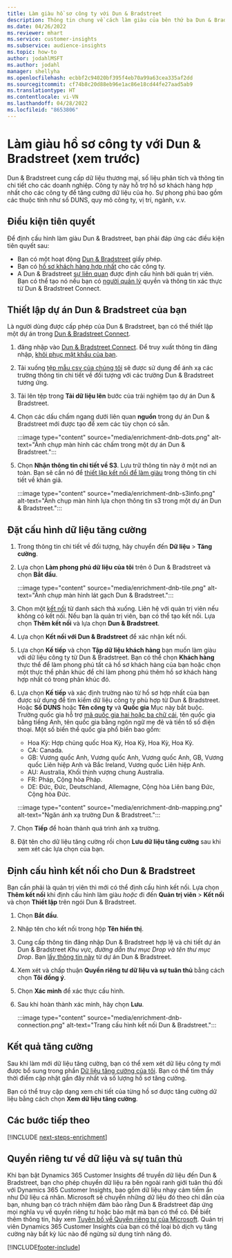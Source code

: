 ```yaml
---
title: Làm giàu hồ sơ công ty với Dun & Bradstreet
description: Thông tin chung về cách làm giàu của bên thứ ba Dun & Bradstreet.
ms.date: 04/26/2022
ms.reviewer: mhart
ms.service: customer-insights
ms.subservice: audience-insights
ms.topic: how-to
author: jodahlMSFT
ms.author: jodahl
manager: shellyha
ms.openlocfilehash: ecbbf2c94020bf395f4eb70a99a63cea335af2dd
ms.sourcegitcommit: cf74b8c20d88eb96e1ac86e18cd44fe27aad5ab9
ms.translationtype: HT
ms.contentlocale: vi-VN
ms.lasthandoff: 04/28/2022
ms.locfileid: "8653806"
---
```

# <a name="enrichment-of-company-profiles-with-dun--bradstreet-preview"></a>Làm giàu hồ sơ công ty với Dun & Bradstreet (xem trước)

Dun & Bradstreet cung cấp dữ liệu thương mại, số liệu phân tích và thông tin chi tiết cho các doanh nghiệp. Công ty này hỗ trợ hồ sơ khách hàng hợp nhất cho các công ty để tăng cường dữ liệu của họ. Sự phong phú bao gồm các thuộc tính như số DUNS, quy mô công ty, vị trí, ngành, v.v.

## <a name="prerequisites"></a>Điều kiện tiên quyết

Để định cấu hình làm giàu Dun & Bradstreet, bạn phải đáp ứng các điều kiện tiên quyết sau:

- Bạn có một hoạt động [Dun & Bradstreet](https://www.dnb.com/marketing/media/give-your-data-a-boost.html?source=microsoft_audience_insights) giấy phép.
- Bạn có [hồ sơ khách hàng hợp nhất](customer-profiles.md) cho các công ty.
- A Dun & Bradstreet [sự liên quan](connections.md) được định cấu hình bởi quản trị viên. Bạn có thể tạo nó nếu bạn có [người quản lý](permissions.md#admin) quyền và thông tin xác thực từ Dun & Bradstreet Connect. 

## <a name="setting-up-your-dun--bradstreet-project"></a>Thiết lập dự án Dun & Bradstreet của bạn

Là người dùng được cấp phép của Dun & Bradstreet, bạn có thể thiết lập một dự án trong [Dun & Bradstreet Connect](https://connect.dnb.com?lead_source=microsoft_audienceinsights). 


1. đăng nhập vào [Dun & Bradstreet Connect](https://connect.dnb.com?lead_source=microsoft_audienceinsights). Để truy xuất thông tin đăng nhập, [khôi phục mật khẩu của bạn](https://sso.dnb.com/signin/forgot-password?lead_source=microsoft_audienceinsights).

1. Tải xuống [tệp mẫu csv của chúng tôi](https://c360devenrichment.blob.core.windows.net/mapping/DnBCIdatamapping.csv) sẽ được sử dụng để ánh xạ các trường thông tin chi tiết về đối tượng với các trường Dun & Bradstreet tương ứng. 

1. Tải lên tệp trong **Tải dữ liệu lên** bước của trải nghiệm tạo dự án Dun & Bradstreet. 

1. Chọn các dấu chấm ngang dưới liên quan **nguồn** trong dự án Dun & Bradstreet mới được tạo để xem các tùy chọn có sẵn.

   :::image type="content" source="media/enrichment-dnb-dots.png" alt-text="Ảnh chụp màn hình các chấm trong một dự án Dun & Bradstreet.":::

1. Chọn **Nhận thông tin chi tiết về S3**. Lưu trữ thông tin này ở một nơi an toàn. Bạn sẽ cần nó để [thiết lập kết nối để làm giàu](#configure-a-connection-for-dun--bradstreet) trong thông tin chi tiết về khán giả. 

   :::image type="content" source="media/enrichment-dnb-s3info.png" alt-text="Ảnh chụp màn hình lựa chọn thông tin s3 trong một dự án Dun & Bradstreet.":::



## <a name="configure-the-enrichment"></a>Đặt cấu hình dữ liệu tăng cường

1. Trong thông tin chi tiết về đối tượng, hãy chuyển đến **Dữ liệu** > **Tăng cường**.

1. Lựa chọn **Làm phong phú dữ liệu của tôi** trên ô Dun & Bradstreet và chọn **Bắt đầu**.

   :::image type="content" source="media/enrichment-dnb-tile.png" alt-text="Ảnh chụp màn hình lát gạch Dun & Bradstreet.":::

1. Chọn một [kết nối](connections.md) từ danh sách thả xuống. Liên hệ với quản trị viên nếu không có kết nối. Nếu bạn là quản trị viên, bạn có thể tạo kết nối. Lựa chọn **Thêm kết nối** và lựa chọn **Dun & Bradstreet**. 

1. Lựa chọn **Kết nối với Dun & Bradstreet** để xác nhận kết nối.

1. Lựa chọn **Kế tiếp** và chọn **Tập dữ liệu khách hàng** bạn muốn làm giàu với dữ liệu công ty từ Dun & Bradstreet. Bạn có thể chọn **Khách hàng** thực thể để làm phong phú tất cả hồ sơ khách hàng của bạn hoặc chọn một thực thể phân khúc để chỉ làm phong phú thêm hồ sơ khách hàng hợp nhất có trong phân khúc đó.

1. Lựa chọn **Kế tiếp** và xác định trường nào từ hồ sơ hợp nhất của bạn được sử dụng để tìm kiếm dữ liệu công ty phù hợp từ Dun & Bradstreet. Hoặc **Số DUNS** hoặc **Tên công ty** và **Quốc gia** Mục này bắt buộc. Trường quốc gia hỗ trợ [mã quốc gia hai hoặc ba chữ cái](https://www.iso.org/iso-3166-country-codes.html), tên quốc gia bằng tiếng Anh, tên quốc gia bằng ngôn ngữ mẹ đẻ và tiền tố số điện thoại. Một số biến thể quốc gia phổ biến bao gồm:

   * Hoa Kỳ: Hợp chủng quốc Hoa Kỳ, Hoa Kỳ, Hoa Kỳ, Hoa Kỳ.
   * CA: Canada.
   * GB: Vương quốc Anh, Vương quốc Anh, Vương quốc Anh, GB, Vương quốc Liên hiệp Anh và Bắc Ireland, Vương quốc Liên hiệp Anh.
   * AU: Australia, Khối thịnh vượng chung Australia.
   * FR: Pháp, Cộng hòa Pháp.
   * DE: Đức, Đức, Deutschland, Allemagne, Cộng hòa Liên bang Đức, Cộng hòa Đức.

   :::image type="content" source="media/enrichment-dnb-mapping.png" alt-text="Ngăn ánh xạ trường Dun & Bradstreet.":::

1. Chọn **Tiếp** để hoàn thành quá trình ánh xạ trường.

1. Đặt tên cho dữ liệu tăng cường rồi chọn **Lưu dữ liệu tăng cường** sau khi xem xét các lựa chọn của bạn.


## <a name="configure-a-connection-for-dun--bradstreet"></a>Định cấu hình kết nối cho Dun & Bradstreet 

Bạn cần phải là quản trị viên thì mới có thể định cấu hình kết nối. Lựa chọn **Thêm kết nối** khi định cấu hình làm giàu *hoặc* đi đến **Quản trị viên** > **Kết nối** và chọn **Thiết lập** trên ngói Dun & Bradstreet.

1. Chọn **Bắt đầu**. 

1. Nhập tên cho kết nối trong hộp **Tên hiển thị**.

1. Cung cấp thông tin đăng nhập Dun & Bradstreet hợp lệ và chi tiết dự án Dun & Bradstreet *Khu vực, đường dẫn thư mục Drop và tên thư mục Drop*. Bạn [lấy thông tin này](#setting-up-your-dun--bradstreet-project) từ dự án Dun & Bradstreet.

1. Xem xét và chấp thuận **Quyền riêng tư dữ liệu và sự tuân thủ** bằng cách chọn **Tôi đồng ý**.

1. Chọn **Xác minh** để xác thực cấu hình.

1. Sau khi hoàn thành xác minh, hãy chọn **Lưu**.
   
   :::image type="content" source="media/enrichment-dnb-connection.png" alt-text="Trang cấu hình kết nối Dun & Bradstreet.":::

## <a name="enrichment-results"></a>Kết quả tăng cường

Sau khi làm mới dữ liệu tăng cường, bạn có thể xem xét dữ liệu công ty mới được bổ sung trong phần [Dữ liệu tăng cường của tôi](enrichment-hub.md). Bạn có thể tìm thấy thời điểm cập nhật gần đây nhất và số lượng hồ sơ tăng cường.

Bạn có thể truy cập dạng xem chi tiết của từng hồ sơ được tăng cường dữ liệu bằng cách chọn **Xem dữ liệu tăng cường**.

## <a name="next-steps"></a>Các bước tiếp theo

[!INCLUDE [next-steps-enrichment](includes/next-steps-enrichment.md)]

## <a name="data-privacy-and-compliance"></a>Quyền riêng tư về dữ liệu và sự tuân thủ

Khi bạn bật Dynamics 365 Customer Insights để truyền dữ liệu đến Dun & Bradstreet, bạn cho phép chuyển dữ liệu ra bên ngoài ranh giới tuân thủ đối với Dynamics 365 Customer Insights, bao gồm dữ liệu nhạy cảm tiềm ẩn như Dữ liệu cá nhân. Microsoft sẽ chuyển những dữ liệu đó theo chỉ dẫn của bạn, nhưng bạn có trách nhiệm đảm bảo rằng Dun & Bradstreet đáp ứng mọi nghĩa vụ về quyền riêng tư hoặc bảo mật mà bạn có thể có. Để biết thêm thông tin, hãy xem [Tuyên bố về Quyền riêng tư của Microsoft](https://go.microsoft.com/fwlink/?linkid=396732).
Quản trị viên Dynamics 365 Customer Insights của bạn có thể loại bỏ dịch vụ tăng cường này bất kỳ lúc nào để ngừng sử dụng tính năng đó.


[!INCLUDE[footer-include](includes/footer-banner.md)]

